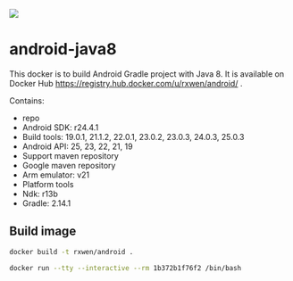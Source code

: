 [![](https://images.microbadger.com/badges/image/rxwen/android.svg)](https://microbadger.com/images/rxwen/android "Get your own image badge on microbadger.com")
# android-java8

This docker is to build Android Gradle project with Java 8.
It is available on Docker Hub https://registry.hub.docker.com/u/rxwen/android/ .

Contains:

* repo
* Android SDK: r24.4.1
* Build tools: 19.0.1, 21.1.2, 22.0.1, 23.0.2, 23.0.3, 24.0.3, 25.0.3
* Android API: 25, 23, 22, 21, 19
* Support maven repository
* Google maven repository
* Arm emulator: v21
* Platform tools
* Ndk: r13b
* Gradle: 2.14.1

## Build image

```bash
docker build -t rxwen/android .
```


```bash
docker run --tty --interactive --rm 1b372b1f76f2 /bin/bash
```

